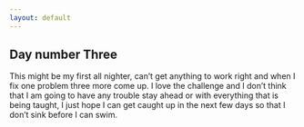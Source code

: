 ```yaml
---
layout: default
---
```

## Day number Three

This might be my first all nighter, can’t get anything to work right and when I fix one problem three more come up. I love the challenge and I don’t think that I am going to have any trouble stay ahead or with everything that is being taught, I just hope I can get caught up in the next few days so that I don’t sink before I can swim.  